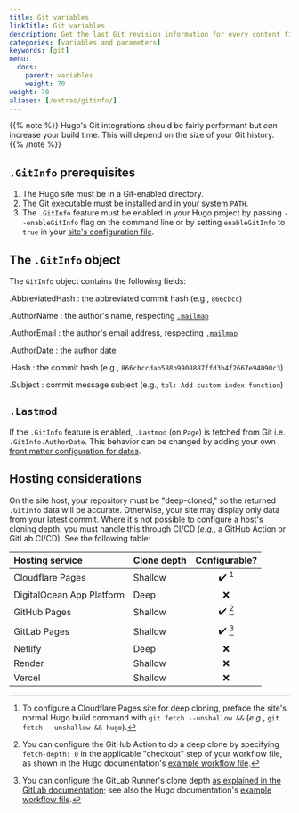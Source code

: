 ```yaml
---
title: Git variables
linkTitle: Git variables
description: Get the last Git revision information for every content file.
categories: [variables and parameters]
keywords: [git]
menu:
  docs:
    parent: variables
    weight: 70
weight: 70
aliases: [/extras/gitinfo/]
---
```


{{% note %}}
Hugo's Git integrations should be fairly performant but *can* increase your build time. This will depend on the size of your Git history.
{{% /note %}}

## `.GitInfo` prerequisites

1. The Hugo site must be in a Git-enabled directory.
2. The Git executable must be installed and in your system `PATH`.
3. The `.GitInfo` feature must be enabled in your Hugo project by passing `--enableGitInfo` flag on the command line or by setting `enableGitInfo` to `true` in your [site's configuration file][configuration]. 

## The `.GitInfo` object

The `GitInfo` object contains the following fields:

.AbbreviatedHash
: the abbreviated commit hash (e.g., `866cbcc`)

.AuthorName
: the author's name, respecting [`.mailmap`](https://git-scm.com/docs/gitmailmap)

.AuthorEmail
: the author's email address, respecting [`.mailmap`](https://git-scm.com/docs/gitmailmap)

.AuthorDate
: the author date

.Hash
: the commit hash (e.g., `866cbccdab588b9908887ffd3b4f2667e94090c3`)

.Subject
: commit message subject (e.g., `tpl: Add custom index function`)

## `.Lastmod`

If the `.GitInfo` feature is enabled, `.Lastmod` (on `Page`) is fetched from Git i.e. `.GitInfo.AuthorDate`. This behavior can be changed by adding your own [front matter configuration for dates](/getting-started/configuration/#configure-front-matter).

[configuration]: /getting-started/configuration/

## Hosting considerations

On the site host, your repository must be "deep-cloned," so the returned `.GitInfo` data will be accurate. Otherwise, your site may display only data from your latest commit. Where it's not possible to configure a host's cloning depth, you must handle this through CI/CD (*e.g.*, a 
GitHub Action or GitLab CI/CD). See the following table:

| Hosting service | Clone depth | Configurable? |
| :-------------- | :---------- | :-----------: |
| Cloudflare Pages | Shallow | ✔️ [^CFP] |
| DigitalOcean App Platform | Deep | ❌ |
| GitHub Pages | Shallow | ✔️ [^GHP] |
| GitLab Pages | Shallow | ✔️ [^GLP] |
| Netlify | Deep | ❌ |
| Render | Shallow | ❌ |
| Vercel | Shallow | ❌ |

[^CFP]: To configure a Cloudflare Pages site for deep cloning, preface the site's normal Hugo build command with `git fetch --unshallow &&` (*e.g.*, `git fetch --unshallow && hugo`).

[^GHP]: You can configure the GitHub Action to do a deep clone by specifying `fetch-depth: 0` in the applicable "checkout" step of your workflow file, as shown in the Hugo documentation's [example workflow file](/hosting-and-deployment/hosting-on-github/#procedure).

[^GLP]: You can configure the GitLab Runner's clone depth [as explained in the GitLab documentation](https://docs.gitlab.com/ee/ci/large_repositories/#shallow-cloning); see also the Hugo documentation's [example workflow file](https://gohugo.io/hosting-and-deployment/hosting-on-gitlab/#configure-gitlab-cicd).
